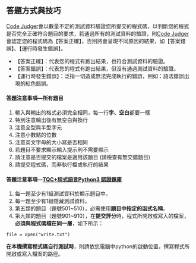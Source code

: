 ## 答題方式與技巧 ##

[Code Judger](http://www.codejudger.com)會以數量不定的測試資料驗證您所提交的程式碼，以判斷您的程式是否完全正確符合題目的要求，若通過所有的測試資料的驗證，則[Code Judger](http://www.codejudger.com)會認定您的程式碼為【答案正確】，否則將會呈現不同原因的結果，如【答案錯誤】、【運行時發生錯誤】。

* 【答案正確】：代表您的程式有跑出結果，也符合測試資料的驗證。
* 【答案錯誤】：代表您的程式有跑出結果，但沒有通過測試資料的驗證。
* 【運行時發生錯誤】：泛指一切造成無法完成執行的錯誤，例如：語法錯誤出現的紅色錯誤。

#### 答題注意事項—所有題目 ####
1. 輸入與輸出的格式必須完全相同，每一行**字、空白**都要一樣
2. 特別注意輸出後有無空白與換行
3. 注意全型與半型字元
4. 注意小數點的位數
5. 注意英文字母的大小寫是否相同
6. 若題目不要求顯示輸入提示則不需要顯示
7. 請注意是否提交的檔案是適用該題目 (請檢查有無交錯題目)
8. 請提交程式碼，而非執行檔或執行的結果


#### 答題注意事項—[TQC+程式語言Python3 認證題庫](http://www.tqcplus.org.tw/content_brochure_PPY.asp) ####

1. 每一題至少有1組測試資料於顯示題目中。
2. 每一題至少有1組隱藏測試資料。
3. 第五類的題目（題號501~510），必需使用**題目中指定的函式名稱**。
4. 第九類的題目（題號901~910），在**提交評分**時，程式所開啟或寫入的檔案，**必須與程式碼檔在同一層**，如下所示：
```
file = open("write.txt")
```
**在本機撰寫程式碼自行測試時**，則請依您電腦中python的啟動位置，撰寫程式所開啟或寫入檔案的路徑。

